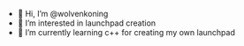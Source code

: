 - 👋 Hi, I’m @wolvenkoning
- 👀 I’m interested in launchpad creation 
- 🌱 I’m currently learning c++ for creating my own launchpad

